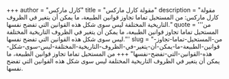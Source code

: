 +++
author = "كارل ماركس"
title = "مقولة كارل ماركس"
description = "مقولة كارل ماركس: من المستحيل تماما تجاوز قوانين الطبيعة، ما يمكن أن يتغير في الظروف التاريخية المختلفة ليس سوى شكل هذه القوانين التي تفضح نفسها."
quote = '''من المستحيل تماما تجاوز قوانين الطبيعة، ما يمكن أن يتغير في الظروف التاريخية المختلفة ليس سوى شكل هذه القوانين التي تفضح نفسها.''' 
slug = "من-المستحيل-تماما-تجاوز-قوانين-الطبيعة-ما-يمكن-أن-يتغير-في-الظروف-التاريخية-المختلفة-ليس-سوى-شكل-هذه-القوانين-التي-تفضح-نفسها"
+++
من المستحيل تماما تجاوز قوانين الطبيعة، ما يمكن أن يتغير في الظروف التاريخية المختلفة ليس سوى شكل هذه القوانين التي تفضح نفسها.
